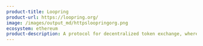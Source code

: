 ```yaml
---
product-title: Loopring
product-url: https://loopring.org/
image: /images/output_md/httpsloopringorg.png
ecosystem: ethereum
product-description: A protocol for decentralized token exchange, where traders have complete and total control of their crypto-assets.
---
```

